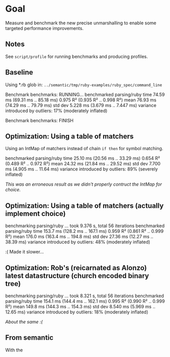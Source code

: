 # Goal

Measure and benchmark the new precise unmarshalling to enable some targeted performance improvements.

## Notes

See `script/profile` for running benchmarks and producing profiles.

## Baseline

Using *.rb glob in:
`../semantic/tmp/ruby-examples/ruby_spec/command_line`

Benchmark benchmarks: RUNNING...
benchmarked parsing/ruby
time                 74.59 ms   (69.31 ms .. 85.18 ms)
                     0.975 R²   (0.935 R² .. 0.998 R²)
mean                 76.93 ms   (74.29 ms .. 79.79 ms)
std dev              5.228 ms   (3.679 ms .. 7.447 ms)
variance introduced by outliers: 17% (moderately inflated)

Benchmark benchmarks: FINISH

## Optimization: Using a table of matchers

Using an IntMap of matchers instead of chain `if then` for symbol matching.

benchmarked parsing/ruby
time                 25.10 ms   (20.56 ms .. 33.29 ms)
                     0.654 R²   (0.489 R² .. 0.972 R²)
mean                 24.32 ms   (21.84 ms .. 29.52 ms)
std dev              7.700 ms   (4.905 ms .. 11.64 ms)
variance introduced by outliers: 89% (severely inflated)

*This was an erroneous result as we didn't properly contruct the IntMap for choice.*

## Optimization: Using a table of matchers (actually implement choice)

benchmarking parsing/ruby ... took 9.376 s, total 56 iterations
benchmarked parsing/ruby
time                 153.7 ms   (128.2 ms .. 167.1 ms)
                     0.959 R²   (0.861 R² .. 0.999 R²)
mean                 176.0 ms   (163.4 ms .. 194.8 ms)
std dev              27.36 ms   (12.27 ms .. 38.39 ms)
variance introduced by outliers: 48% (moderately inflated)

:( Made it slower...

## Optimization: Rob's (reicarnated as Alonzo) latest datastructure (church encoded binary tree)

benchmarking parsing/ruby ... took 8.321 s, total 56 iterations
benchmarked parsing/ruby
time                 154.1 ms   (144.4 ms .. 162.1 ms)
                     0.995 R²   (0.990 R² .. 0.999 R²)
mean                 149.8 ms   (144.3 ms .. 154.3 ms)
std dev              8.540 ms   (5.969 ms .. 12.65 ms)
variance introduced by outliers: 18% (moderately inflated)

*About the same :(*

## From semantic

With the
